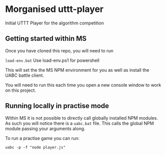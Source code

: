 # Morganised uttt-player

Initial UTTT Player for the algorithm competition

## Getting started within MS

Once you have cloned this repo, you will need to run 

`load-env.bat`
Use load-env.ps1 for powershell

This will set the the MS NPM environment for you as well as install the UABC battle client. 

You will need to run this each time you open a new console window to work on this project.

## Running locally in practise mode

Within MS it is not possible to directly call globally installed NPM modules. As such you will notice there is a `uabc.bat` file.
This calls the global NPM module passing your arguments along.

To run a practise game you can run:

`uabc -p -f "node player.js"`
 

 
